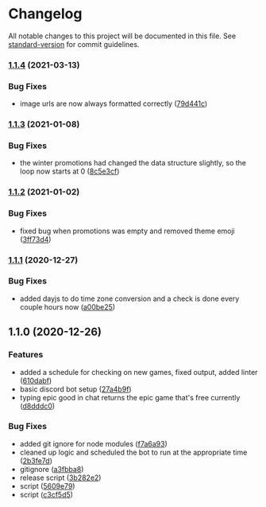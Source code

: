 # Changelog

All notable changes to this project will be documented in this file. See [standard-version](https://github.com/conventional-changelog/standard-version) for commit guidelines.

### [1.1.4](https://github.com/StrixOSG/EpicBot/compare/v1.1.3...v1.1.4) (2021-03-13)


### Bug Fixes

* image urls are now always formatted correctly ([79d441c](https://github.com/StrixOSG/EpicBot/commit/79d441c3dbf1eeee8f4e2f07e1ef2ad2248a13e6))

### [1.1.3](https://github.com/StrixOSG/EpicBot/compare/v1.1.2...v1.1.3) (2021-01-08)


### Bug Fixes

* the winter promotions had changed the data structure slightly, so the loop now starts at 0 ([8c5e3cf](https://github.com/StrixOSG/EpicBot/commit/8c5e3cf31a314eeb456569480db2401439f3152f))

### [1.1.2](https://github.com/StrixOSG/EpicBot/compare/v1.1.1...v1.1.2) (2021-01-02)


### Bug Fixes

* fixed bug when promotions was empty and removed theme emoji ([3ff73d4](https://github.com/StrixOSG/EpicBot/commit/3ff73d426799360cd48dda1cfc1246d3950b069b))

### [1.1.1](https://github.com/StrixOSG/EpicBot/compare/v1.1.0...v1.1.1) (2020-12-27)


### Bug Fixes

* added dayjs to do time zone conversion and a check is done every couple hours now ([a00be25](https://github.com/StrixOSG/EpicBot/commit/a00be25459150cd1f64e5b31c8c9392146cecd71))

## 1.1.0 (2020-12-26)


### Features

* added a schedule for checking on new games, fixed output, added linter ([610dabf](https://github.com/StrixOSG/EpicBot/commit/610dabf53c7356f79e2d00eaef1742ba4598e834))
* basic discord bot setup ([27a4b9f](https://github.com/StrixOSG/EpicBot/commit/27a4b9f18d1832da10d47b0761bcd544048d3a01))
* typing epic good in chat returns the epic game that's free currently ([d8dddc0](https://github.com/StrixOSG/EpicBot/commit/d8dddc0e3a8216630ceed399a7baaab78861adff))


### Bug Fixes

* added git ignore for node modules ([f7a6a93](https://github.com/StrixOSG/EpicBot/commit/f7a6a9353486dd9d1fe1f2a072b6a66f84a3b216))
* cleaned up logic and scheduled the bot to run at the appropriate time ([2b3fe7d](https://github.com/StrixOSG/EpicBot/commit/2b3fe7d827dcd3730d0848d746c55087e1411648))
* gitignore ([a3fbba8](https://github.com/StrixOSG/EpicBot/commit/a3fbba8cf81809c00d2d654a5918f48ae9fd51b4))
* release script ([3b282e2](https://github.com/StrixOSG/EpicBot/commit/3b282e2dd7972f01c148d860d81d63a74ca21366))
* script ([5609e79](https://github.com/StrixOSG/EpicBot/commit/5609e7910652baf489957cbff14bfd657121f2a8))
* script ([c3cf5d5](https://github.com/StrixOSG/EpicBot/commit/c3cf5d5c120ab9f8ac2b2d0e4bbe12fdee871d27))
